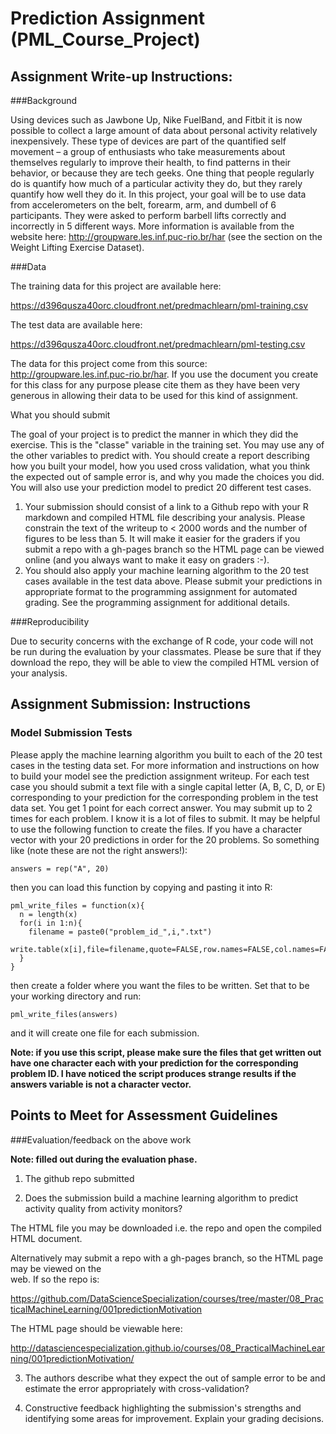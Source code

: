 #  Prediction Assignment (PML_Course_Project)

## Assignment Write-up Instructions:

###Background

Using devices such as Jawbone Up, Nike FuelBand, and Fitbit it is now possible to collect a large amount of data about personal activity relatively inexpensively. These type of devices are part of the quantified self movement – a group of enthusiasts who take measurements about themselves regularly to improve their health, to find patterns in their behavior, or because they are tech geeks. One thing that people regularly do is quantify how much of a particular activity they do, but they rarely quantify how well they do it. In this project, your goal will be to use data from accelerometers on the belt, forearm, arm, and dumbell of 6 participants. They were asked to perform barbell lifts correctly and incorrectly in 5 different ways. More information is available from the website here: http://groupware.les.inf.puc-rio.br/har (see the section on the Weight Lifting Exercise Dataset). 


###Data 

The training data for this project are available here: 

https://d396qusza40orc.cloudfront.net/predmachlearn/pml-training.csv

The test data are available here: 

https://d396qusza40orc.cloudfront.net/predmachlearn/pml-testing.csv

The data for this project come from this source: http://groupware.les.inf.puc-rio.br/har. If you use the document you create for this class for any purpose please cite them as they have been very generous in allowing their data to be used for this kind of assignment. 

What you should submit

The goal of your project is to predict the manner in which they did the exercise. This is the "classe" variable in the training set. You may use any of the other variables to predict with. You should create a report describing how you built your model, how you used cross validation, what you think the expected out of sample error is, and why you made the choices you did. You will also use your prediction model to predict 20 different test cases. 

1. Your submission should consist of a link to a Github repo with your R markdown and compiled HTML file describing your analysis. Please constrain the text of the writeup to < 2000 words and the number of figures to be less than 5. It will make it easier for the graders if you submit a repo with a gh-pages branch so the HTML page can be viewed online (and you always want to make it easy on graders :-).
2. You should also apply your machine learning algorithm to the 20 test cases available in the test data above. Please submit your predictions in appropriate format to the programming assignment for automated grading. See the programming assignment for additional details. 

###Reproducibility 

Due to security concerns with the exchange of R code, your code will not be run during the evaluation by your classmates. Please be sure that if they download the repo, they will be able to view the compiled HTML version of your analysis. 


## Assignment Submission: Instructions

### Model Submission Tests 
Please apply the machine learning algorithm you built to each of the 20 test cases in the testing data set. For more information and instructions on how to build your model see the prediction assignment writeup. For each test case you should submit a text file with a single capital letter (A, B, C, D, or E) corresponding to your prediction for the corresponding problem in the test data set. You get 1 point for each correct answer. You may submit up to 2 times for each problem. I know it is a lot of files to submit. It may be helpful to use the following function to create the files. If you have a character vector with your 20 predictions in order for the 20 problems. So something like (note these are not the right answers!):

```
answers = rep("A", 20)
```

then you can load this function by copying and pasting it into R:

```
pml_write_files = function(x){
  n = length(x)
  for(i in 1:n){
    filename = paste0("problem_id_",i,".txt")
    write.table(x[i],file=filename,quote=FALSE,row.names=FALSE,col.names=FALSE)
  }
}
```

then create a folder where you want the files to be written. Set that to be your working directory and run:

``` 
pml_write_files(answers)
```

and it will create one file for each submission.

**Note: if you use this script, please make sure the files that get written out have one character each with your prediction for the corresponding problem ID. I have noticed the script produces strange results if the answers variable is not a character vector.**

## Points to Meet for Assessment  Guidelines

###Evaluation/feedback on the above work

**Note: filled out during the evaluation phase.**

1. The github repo submitted

2. Does the submission build a machine learning algorithm to predict activity quality from activity monitors?

The HTML file you may be downloaded i.e. the repo and open the compiled HTML document. 

Alternatively may submit a repo with a gh-pages branch, so the HTML page may be viewed on the      
web. If so the repo is: 

https://github.com/DataScienceSpecialization/courses/tree/master/08_PracticalMachineLearning/001predictionMotivation

The HTML page should be viewable here: 

http://datasciencespecialization.github.io/courses/08_PracticalMachineLearning/001predictionMotivation/

3. The authors describe what they expect the out of sample error to be and estimate the error appropriately with cross-validation?

4. Constructive feedback highlighting the submission's strengths and identifying some areas for improvement. Explain your grading decisions.


